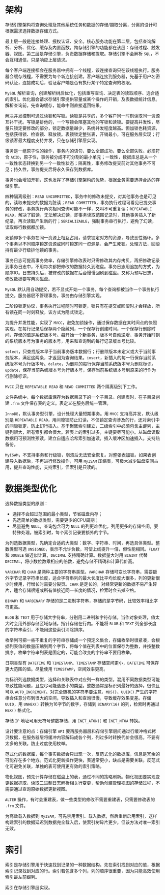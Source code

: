 # 架构

存储引擎架构将查询处理及其他系统任务和数据的存储/摄取分离，分离的设计可根据需求选择数据存储方式。

最上层一般是连接处理、授权认证、安全。核心服务功能在第二层，包括查询解析、分析、优化、缓存及内置函数。跨存储引擎的功能都在该层：存储过程、触发器、视图。第三层是存储引擎，负责数据存储和提取。存储引擎不会解析 `SQL`，不会互相通信，只是响应上层请求。

每个客户端连接都会在服务器中拥有一个线程，该连接查询只在该线程执行。服务器会缓存线程，不需要为每个新连接创建。客户端连接到服务器，先基于用户名密码认证，连接成功后，验证客户端是否有执行某个特定查询的权限。

`MySQL` 解析查询，创建解析树后优化，包括重写查询、决定表的读取顺序、选合适的索引。优化器会请求存储引擎提供容量或某个操作的开销，及表数据统计信息。解析查询前，先查询缓存，能命中则直接返回结果。

解决并发控制可通过读锁和写锁。读锁是共享的，多个客户同一时刻读取同一资源互补干扰。写锁是排他的，一个写锁会阻塞其他的写锁和读锁。要提高并发性，尽量只锁定要修改的部分，锁定数据量越少，系统并发程度越高。但加锁也耗资源，包括获得锁、检查锁、释放锁。表锁锁定整张表，开销最小，可在服务层实现；行级锁客最大程度支持并发，只在存储引擎层实现。

事务是一组原子性的操作，事务内的语句，要么全部成功，要么全部失败。必须符合 `ACID`，原子性，事务被分成不可分割的最小单元；一致性，数据库总是从一个一致性状态转换到另一个一致性状态；隔离性，事务修改提交前对其他事务不可见；持久性，事务提交后将永久保存到数据库。

事务也会增加开销，这也发挥了存储引擎架构的优势，根据业务需要选择合适的存储引擎。

四种隔离级别：`READ UNCOMMITTED`，事务中的修改未提交，对其他事务也是可见的，读取未提交的数据为脏读；`READ COMMITTED`，事务执行过程可看见已提交事务的修改，事务执行两次相同查询可能不一样，又叫不可重复读；`REPEATABLE READ`，解决了脏读，无法解决幻读，即事务读取范围记录时，其他事务插入了新纪录，再次读取产生新的行；`SERIALIZABLE`，强制事务串行执行，避免了幻读，读取每行数据都加锁。

死锁即多个事务在同一资源上相互占用，请求锁定对方的资源，导致恶性循环。多个事务以不同顺序锁定资源或同时锁定同一资源是，会产生死锁。处理方法，回滚持有最少行级排他锁的事务。

事务日志可提高事务效率，存储引擎修改表时只需修改其内存拷贝，再把修改记录到事务日志中，不用每次都把修改的数据持久到磁盘。事务日志用追加的方式，为顺序IO。日志持久后，被修改的数据在后台慢慢回刷到磁盘。又称为预写日志，修改数据要写两次磁盘。

`MySQL` 默认用自动提交，若不显式开始一个事务，每个查询都被当作一个事务执行提交。服务器层不管理事务，事务由存储引擎实现。

二阶段锁定协议，事务执行过程随时可锁定，锁只有在提交或回滚时才会释放，所有锁在同一时刻释放，该方式为隐式锁定。

为提升并发性能，实现了 `MVCC`，避免加锁操作，通过保存数据在某时间点的快照实现。在每行记录后保存两个隐藏列，一个保存行创建时间，一个保存行删除时间，存储的值是系统版本号。每开始一个新事务，版本号自动递增，事务开始时刻的系统版本号为事务的版本号，用来和查询到的每行记录版本号比较。

`select`，只查找版本早于当前事务版本数据行；行删除版本未定义或大于当前事务版本，满足这两条，才返回为查询结果。`insert`，新插入的每一行保存当前系统版本号为行版本号。`delete`，为删除的每行保存当前系统版本号为删除标识。`update`，保存当前系统版本号为行版本号，保存当前系统版本号到原来的行作为行删除标识。

`MVCC` 只在 `REPEATABLE READ` 和 `READ COMMITTED` 两个隔离级别下工作。

文件系统中，每个数据库保存为数据目录下的一个子目录。创建表时，在子目录创建 `.frm` 文件保存表的定义。表定义在服务层统一管理。

`InnoDB`，默认事务型引擎，设计处理大量短期事务。用 `MVCC` 支持高并发，默认级别是 `REPEATABLE READ`，用间隙锁防止幻读，不仅锁定查询涉及的行，还对索引中的间隙锁定，防止幻行插入。基于聚簇索引建立，二级索引中必须包含主键列，主键列很大，所有索引都会很大。若表上的索引过多，主键要尽可能小。从磁盘读取数据用可预测性预读，建立自适应哈希索引加速读，插入缓冲区加速插入。支持热备份。

`MyISAM`，不支持事务和行级锁，崩溃后无法安全恢复。对整张表加锁。如果表创建导入数据后，不再进行修改操作，可用 `MyISAM` 压缩表，可极大减少磁盘空间占用，提升查询性能，支持索引，但索引是只读的。

# 数据类型优化

选择数据类型的原则：

- 选择不会超过范围的最小类型，节省磁盘内存；
- 先选简单的数据类型，需要更少的CPU周期；
- 尽量避免 `NULL`，查询包含可为 `NULL` 的列更难优化，列用更多的存储空间，要特殊处理。被索引时，每个索引记录要额外的字节。

为列选数据类型，先确定合适的大类型：数字、字符串、时间，再选具体类型。整数类型可选 `UNSIGNED`，表示不允许负数，可使上线提升一倍，但性能相同。`FLOAT` 和 `DOUBLE` 做近似计算，`DECIMAL` 支持精确计算。数据量大时用 `BIGINT` 代替 `DECIMAL`，将小数位数乘相应的倍数，避免存储不精确和计算代价高。

`VARCHAR` 和 `CHAR` 是两种主要的字符串类型。`VARCHAR` 存储可变长字符串，需要额外字节记录字符串长度，适合字符串列的最大长度比平均长度大很多，列的更新很少时使用，行增长时需要分裂页。`CHAR` 是定长的，对经常更新的数据不易产生碎片，适合存储很短或所有值接近同一长度的情况，检索时会去掉空格。

`BINARY` 和 `VARBINARY` 存储的是二进制字符串，存储的是字节码，比较效率相比字符更高。

`BLOB` 和 `TEXT` 用于存储大字符串，分别用二进制和字符存储。当作对象处理，值太大时会用外部存储区域存储，指针存储在行内。不能将 `BLOB` 和 `TEXT` 列全部长度的字符串索引，不能用这些索引消除排序。

枚举列可把一些不重复的字符串存储成一个预定义集合，存储枚举时很紧凑，会根据列表值的数量压缩到两个字节，将每个值在列表中的位置保存为整数，并按整数排序。枚举字符串列表是固定的，可能会改变的字符串不要用枚举。

日期类型有 `DATETIME` 和 `TIMESTAMP`。`TIMESTAMP` 存储空间更小，`DATETIME` 可保存更大范围的值。尽量使用 `TIMESTAMP`，空间效率更高。

为标识列选数据类型，选择和关联表中对应列一样的类型。混用不同数据类型可能导致性能问题，且应尽可能选更小的类型。整数通常是标识列最好的选择，很快且可以 `AUTO_INCREMENT`。对完全随机的字符串要注意，`MD5()`、`UUID()` 产生的字符串会任意分布到很大的空间，导致插入和查询很慢，导致缓存效果变差。存储 `UUID`，用 `UNHEX()` 转换为16字节的数字，存储到 `BINARY(16)` 的列，检索时再通过 `HEX()` 格式化。

存储 `IP` 地址可用无符号整数存储，用 `INET_ATON()` 和 `INET_NTOA` 转换。

设计要注意的点：存储引擎 `API` 要再服务器层和存储引擎层间通过行缓冲格式拷贝数据，在服务器层将缓冲内容解码成各个列，列过多时转换代价会很高。不要有太多的关联。防止过度使用枚举。

范式化的数据库，每个事实数据会只出现一次，反范式化的数据库，信息是冗余的可能存在多个地方。范式化更新操作更快，表通常更小，缺点是需要关联。反范式化可避免关联，单独的表可使用更有效的索引策略。

物化视图，预先计算存储在磁盘上的表，通过不同的策略刷新。物化视图要实现变更数据抓取，读取二进制日志解析相关行变更，帮助创建管理视图的存储过程，不需要通过查询原始数据更新视图。

`ALTER` 操作，有时会重建表，做一些类型的修改不需要重建表，只需要修改表的 `.frm` 文件。

为高效载入数据到 `MyISAM`，可先禁用索引、载入数据，然后重新启用索引，这样构建索引的数据延迟到数据完全载入后，使索引树碎片更少，但该方法对唯一索引无效。

# 索引

索引是存储引擎用于快速找到记录的一种数据结构。先在索引找到对应的值，根据索引记录找到对应的行。索引若包含多个列，列的顺序很重要，因为只能高效使用索引最左前缀列。

索引在存储引擎层实现。

